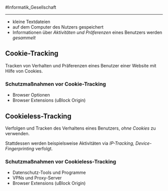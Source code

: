 #Informatik_Gesellschaft
***
- kleine Textdateien
- auf dem Computer des Nutzers gespeichert
- Informationen über *Aktivitäten und Präferenzen* eines Benutzers werden *gesammelt*

## Cookie-Tracking
Tracken von Verhalten und Präferenzen eines Benutzer einer Website mit Hilfe von Cookies.

### Schutzmaßnahmen vor Cookie-Tracking
- Browser Optionen
- Browser Extensions (uBlock Origin)

## Cookieless-Tracking
Verfolgen und Tracken des Verhaltens eines Benutzers, *ohne Cookies* zu verwenden.

Stattdessen werden beispielsweise Aktivitäten via *IP-Tracking, Device-Fingerprinting* verfolgt.

### Schutzmaßnahmen vor Cookieless-Tracking
- Datenschutz-Tools und Programme
- VPNs und Proxy-Server
- Browser Extensions (uBlock Origin)